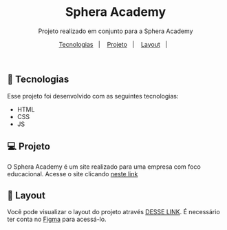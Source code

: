 <h1 align="center"> Sphera Academy </h1>

<p align="center">
Projeto realizado em conjunto para a Sphera Academy
</p>

<p align="center">
  <a href="#-tecnologias">Tecnologias</a>&nbsp;&nbsp;&nbsp;|&nbsp;&nbsp;&nbsp;
  <a href="#-projeto">Projeto</a>&nbsp;&nbsp;&nbsp;|&nbsp;&nbsp;&nbsp;
  <a href="#-layout">Layout</a>&nbsp;&nbsp;&nbsp;|&nbsp;&nbsp;&nbsp;
</p>

<br>

## 🚀 Tecnologias

Esse projeto foi desenvolvido com as seguintes tecnologias:

- HTML
- CSS
- JS

## 💻 Projeto

O Sphera Academy é um site realizado para uma empresa com foco educacional. Acesse o site clicando [neste link](https://giovanajensen.github.io/sphera-academy/)

## 🔖 Layout

Você pode visualizar o layout do projeto através [DESSE LINK]([https://www.figma.com/file/GziksF8xKgrPulQuROpB1Z/ButecoTech?node-id=0%3A1](https://www.figma.com/file/Od1C9BcinYBKyZD9vXb5MA/Sphera-Academy-(Fatec)?type=design&node-id=0-1&t=incWn2xTLigtwIlW-0)). É necessário ter conta no [Figma](https://figma.com) para acessá-lo.
